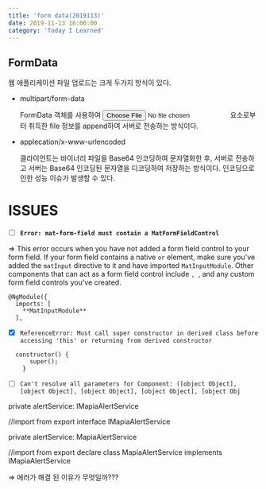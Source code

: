 ```yaml
---
title: 'form data(2019113)'
date: 2019-11-13 16:00:00
category: 'Today I Learned'
---
```


## FormData

웹 애플리케이션 파일 업로드는 크게 두가지 방식이 있다.

- multipart/form-data

  FormData 객체를 사용하여 <input type="file"> 요소로부터 취득한 file 정보를 append하여 서버로 전송하는 방식이다.

- applecation/x-www-urlencoded

  클라이언트는 바이너리 파일을 Base64 인코딩하여 문자열화한 후, 서버로 전송하고 서버는 Base64 인코딩된 문자열을 디코딩하여 저장하는 방식이다. 인코딩으로 인한 성능 이슈가 발생할 수 있다.



# ISSUES

- [ ]  **`Error: mat-form-field must contain a MatFormFieldControl`**

⇒ This error occurs when you have not added a form field control to your form field. If your form field contains a native `` or `` element, make sure you've added the `matInput` directive to it and have imported `MatInputModule`. Other components that can act as a form field control include ``, ``, and any custom form field controls you've created.

```
@NgModule({
  imports: [
    **MatInputModule**
  ],
```

- [x]  `ReferenceError: Must call super constructor in derived class before accessing 'this' or returning from derived constructor`

  ```
    constructor() {
        super();
      }
  ```

- [ ]  `Can't resolve all parameters for Component: ([object Object], [object Object], [object Object], [object Object], [object Obj`

  private alertService: IMapiaAlertService

  //import from export interface IMapiaAlertService

  private alertService: MapiaAlertService

  //import from export declare class MapiaAlertService implements IMapiaAlertService

⇒ 에러가 해결 된 이유가 무엇일까???